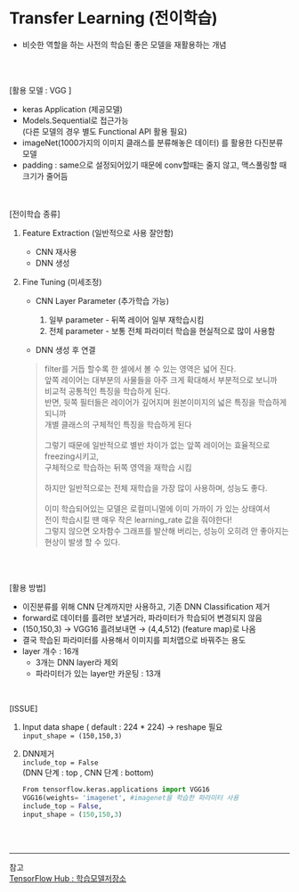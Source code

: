 # Transfer Learning (전이학습)
 - 비슷한 역할을 하는 사전의 학습된 좋은 모델을 재활용하는 개념
  
<br><br>
 
 [활용 모델 : VGG ]
 - keras Application (제공모델)
 - Models.Sequential로 접근가능 <br>
  (다른 모델의 경우 별도 Functional API 활용 필요)
 - imageNet(1000가지의 이미지 클래스를 분류해놓은 데이터) 를 활용한 다진분류 모델
 - padding : same으로 설정되어있기 때문에 conv할때는 줄지 않고, 맥스풀링할 때 크기가 줄어듬
  
<br><br> 
 [전이학습 종류] 

1. Feature Extraction (일반적으로 사용 잘안함)
   - CNN 재사용
   - DNN 생성

2. Fine Tuning (미세조정)
   - CNN Layer Parameter (추가학습 가능)
       1) 일부 parameter - 뒤쪽 레이어 일부 재학습시킴
       2) 전체 parameter - 보통 전체 파라미터 학습을 현실적으로 많이 사용함

   - DNN 생성 후 연결



    > filter를 거듭 할수록 한 셀에서 볼 수 있는 영역은 넓어 진다. <br>
        앞쪽 레이어는 대부분의 사물들을 아주 크게 확대해서 부분적으로 보니까<br>
        비교적 공통적인 특징을 학습하게 된다.  <br>
        반면, 뒷쪽 필터들은 레이어가 깊어지며 원본이미지의 넓은 특징을 학습하게 되니까<br>
        개별 클래스의 구체적인 특징을 학습하게 된다 <br><br>
        그렇기 때문에 일반적으로 별반 차이가 없는 앞쪽 레이어는 효율적으로 freezing시키고, <br> 구체적으로 학습하는 뒤쪽 영역을 재학습 시킴 <br><br> 하지만 일반적으로는 전체 재학습을 가장 많이 사용하며, 성능도 좋다.<br><br>
        이미 학습되어있는 모델은 로컬미니멀에 이미 가까이 가 있는 상태여서 <br>
        전이 학습시킬 땐 매우 작은 learning_rate 값을 줘야한다! <br>
        그렇지 않으면 오차함수 그래프를 발산해 버리는, 성능이 오히려 안 좋아지는 현상이 발생 할 수 있다.<br>

<br><br>

[활용 방법]
 - 이진분류를 위해 CNN 단계까지만 사용하고, 기존 DNN Classification 제거
 - forward로 데이터를 흘려만 보낼거라, 파라미터가 학습되어 변경되지 않음
 - (150,150,3) → VGG16 흘려보내면 →  (4,4,512) (feature map)로 나옴
 - 결국 학습된 파라미터를 사용해서 이미지를 피처맵으로 바꿔주는 용도
 - layer 개수 : 16개
   - 3개는 DNN layer라 제외
   - 파라미터가 있는 layer만 카운팅 : 13개
  
<br>

[ISSUE]
 1. Input data shape ( default : 224 * 224) → reshape 필요  <br>
    ```input_shape = (150,150,3)```
 2. DNN제거 <br>
   ```include_top = False ```<br>
   (DNN 단계 : top , CNN 단계 : bottom)
     

    ```python
    From tensorflow.keras.applications import VGG16
    VGG16(weights= 'imagenet', #imagenet을 학습한 파라미터 사용
    include_top = False,
    input_shape = (150,150,3)
    ```

<br><br>

------------
참고 <br>
[TensorFlow Hub : 학습모델저장소](https://www.tensorflow.org/hub?hl=ko)
